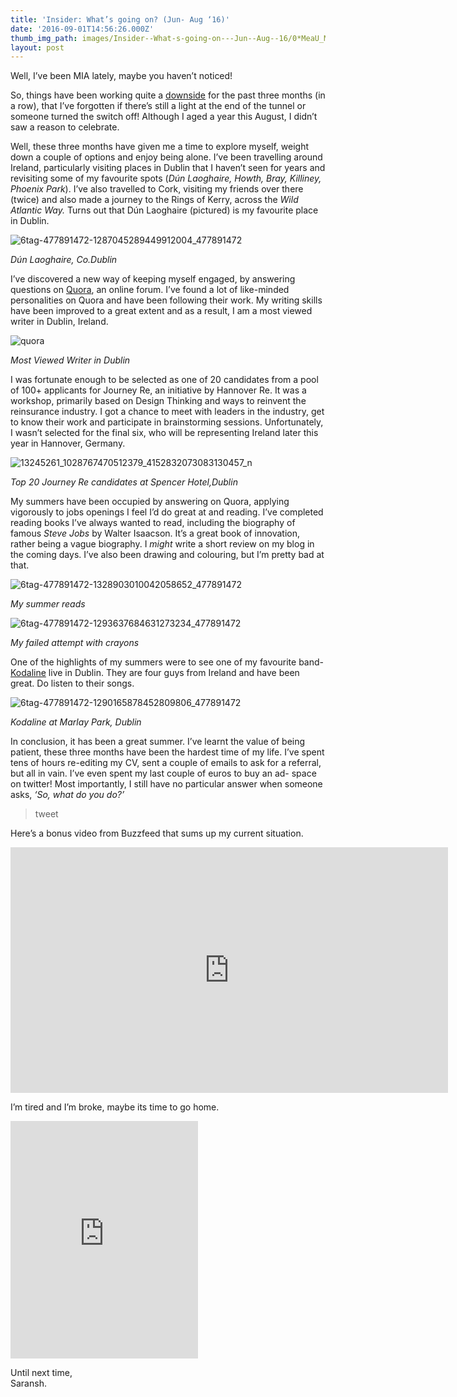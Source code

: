 ```yaml
---
title: 'Insider: What’s going on? (Jun- Aug ‘16)'
date: '2016-09-01T14:56:26.000Z'
thumb_img_path: images/Insider--What-s-going-on---Jun--Aug--16/0*MeaU_M4ElBBh1WZx.jpg
layout: post
---
```

Well, I’ve been MIA lately, maybe you haven’t noticed!

So, things have been working quite a [downside](/posts/-un-employed-and-frustrated/) for the past three months (in a row), that I’ve forgotten if there’s still a light at the end of the tunnel or someone turned the switch off! Although I aged a year this August, I didn’t saw a reason to celebrate.

Well, these three months have given me a time to explore myself, weight down a couple of options and enjoy being alone. I’ve been travelling around Ireland, particularly visiting places in Dublin that I haven’t seen for years and revisiting some of my favourite spots (*Dún Laoghaire, Howth, Bray, Killiney, Phoenix Park*). I’ve also travelled to Cork, visiting my friends over there (twice) and also made a journey to the Rings of Kerry, across the *Wild Atlantic Way.* Turns out that Dún Laoghaire (pictured) is my favourite place in Dublin.

![6tag-477891472-1287045289449912004_477891472](/images/Insider--What-s-going-on---Jun--Aug--16/0*MeaU_M4ElBBh1WZx.jpg)

_Dún Laoghaire, Co.Dublin_

I’ve discovered a new way of keeping myself engaged, by answering questions on [Quora](https://www.quora.com/profile/Saransh-Agarwal-2), an online forum. I’ve found a lot of like-minded personalities on Quora and have been following their work. My writing skills have been improved to a great extent and as a result, I am a most viewed writer in Dublin, Ireland.

![quora](/images/Insider--What-s-going-on---Jun--Aug--16/0*ImbIZaBarxoberm1.png)

_Most Viewed Writer in Dublin_

I was fortunate enough to be selected as one of 20 candidates from a pool of 100+ applicants for Journey Re, an initiative by Hannover Re. It was a workshop, primarily based on Design Thinking and ways to reinvent the reinsurance industry. I got a chance to meet with leaders in the industry, get to know their work and participate in brainstorming sessions. Unfortunately, I wasn’t selected for the final six, who will be representing Ireland later this year in Hannover, Germany.

![13245261_1028767470512379_4152832073083130457_n](/images/Insider--What-s-going-on---Jun--Aug--16/0*vMHVRA6G_Unv5sO1.jpg)

_Top 20 Journey Re candidates at Spencer Hotel,Dublin_

My summers have been occupied by answering on Quora, applying vigorously to jobs openings I feel I’d do great at and reading. I’ve completed reading books I’ve always wanted to read, including the biography of famous *Steve Jobs* by Walter Isaacson. It’s a great book of innovation, rather being a vague biography. I *might* write a short review on my blog in the coming days. I’ve also been drawing and colouring, but I’m pretty bad at that.

![6tag-477891472-1328903010042058652_477891472](/images/Insider--What-s-going-on---Jun--Aug--16/0*8SbIKAOtij60Tx7S.jpg)

_My summer reads_

![6tag-477891472-1293637684631273234_477891472](/images/Insider--What-s-going-on---Jun--Aug--16/0*BMvyV7ANZjmuqM45.jpg)

_My failed attempt with crayons_

One of the highlights of my summers were to see one of my favourite band- [Kodaline](https://open.spotify.com/artist/4BxCuXFJrSWGi1KHcVqaU4) live in Dublin. They are four guys from Ireland and have been great. Do listen to their songs.

![6tag-477891472-1290165878452809806_477891472](/images/Insider--What-s-going-on---Jun--Aug--16/0*8DJ2f3IRhJCXBsju.jpg)

_Kodaline at Marlay Park, Dublin_

In conclusion, it has been a great summer. I’ve learnt the value of being patient, these three months have been the hardest time of my life. I’ve spent tens of hours re-editing my CV, sent a couple of emails to ask for a referral, but all in vain. I’ve even spent my last couple of euros to buy an ad- space on twitter! Most importantly, I still have no particular answer when someone asks, *‘So, what do you do?’*

<blockquote class="twitter-tweet">tweet<a href="https://twitter.com/_saranshagarwal/status/768587953509638144"></a></blockquote><script async="" src="https://platform.twitter.com/widgets.js" charset="utf-8"></script>

Here’s a bonus video from Buzzfeed that sums up my current situation.

<iframe src="https://www.youtube.com/embed/DvOb7_eZKE4?feature=oembed" width="700" height="393" frameborder="0" scrolling="no"></iframe>

I’m tired and I’m broke, maybe its time to go home.

<iframe src="https://embed.spotify.com/?uri=spotify:track:48Q3vCqftpT9vfrz7LYA1M" width="300" height="380" frameborder="0" scrolling="no"></iframe>

Until next time,  
Saransh.
